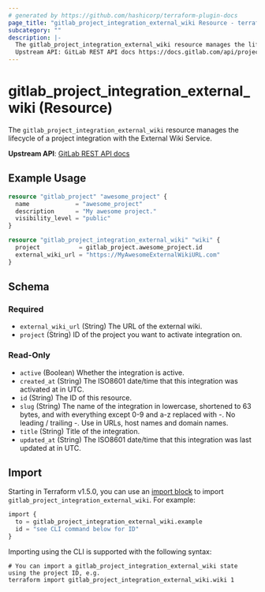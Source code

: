 ```yaml
---
# generated by https://github.com/hashicorp/terraform-plugin-docs
page_title: "gitlab_project_integration_external_wiki Resource - terraform-provider-gitlab"
subcategory: ""
description: |-
  The gitlab_project_integration_external_wiki resource manages the lifecycle of a project integration with the External Wiki Service.
  Upstream API: GitLab REST API docs https://docs.gitlab.com/api/project_integrations/#external-wiki
---
```


# gitlab_project_integration_external_wiki (Resource)

The `gitlab_project_integration_external_wiki` resource manages the lifecycle of a project integration with the External Wiki Service.

**Upstream API**: [GitLab REST API docs](https://docs.gitlab.com/api/project_integrations/#external-wiki)

## Example Usage

```terraform
resource "gitlab_project" "awesome_project" {
  name             = "awesome_project"
  description      = "My awesome project."
  visibility_level = "public"
}

resource "gitlab_project_integration_external_wiki" "wiki" {
  project           = gitlab_project.awesome_project.id
  external_wiki_url = "https://MyAwesomeExternalWikiURL.com"
}
```

<!-- schema generated by tfplugindocs -->
## Schema

### Required

- `external_wiki_url` (String) The URL of the external wiki.
- `project` (String) ID of the project you want to activate integration on.

### Read-Only

- `active` (Boolean) Whether the integration is active.
- `created_at` (String) The ISO8601 date/time that this integration was activated at in UTC.
- `id` (String) The ID of this resource.
- `slug` (String) The name of the integration in lowercase, shortened to 63 bytes, and with everything except 0-9 and a-z replaced with -. No leading / trailing -. Use in URLs, host names and domain names.
- `title` (String) Title of the integration.
- `updated_at` (String) The ISO8601 date/time that this integration was last updated at in UTC.

## Import

Starting in Terraform v1.5.0, you can use an [import block](https://developer.hashicorp.com/terraform/language/import) to import `gitlab_project_integration_external_wiki`. For example:

```terraform
import {
  to = gitlab_project_integration_external_wiki.example
  id = "see CLI command below for ID"
}
```

Importing using the CLI is supported with the following syntax:

```shell
# You can import a gitlab_project_integration_external_wiki state using the project ID, e.g.
terraform import gitlab_project_integration_external_wiki.wiki 1
```
